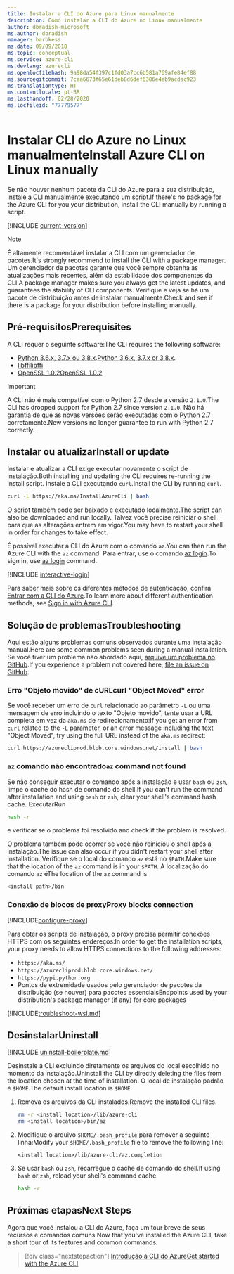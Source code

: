 ```yaml
---
title: Instalar a CLI do Azure para Linux manualmente
description: Como instalar a CLI do Azure no Linux manualmente
author: dbradish-microsoft
ms.author: dbradish
manager: barbkess
ms.date: 09/09/2018
ms.topic: conceptual
ms.service: azure-cli
ms.devlang: azurecli
ms.openlocfilehash: 9a98da54f397c1fd03a7cc6b581a769afe84ef88
ms.sourcegitcommit: 7caa6673f65e61deb8d6def6386e4eb9acdac923
ms.translationtype: HT
ms.contentlocale: pt-BR
ms.lasthandoff: 02/28/2020
ms.locfileid: "77779577"
---
```

# <a name="install-azure-cli-on-linux-manually"></a><span data-ttu-id="2f6aa-103">Instalar CLI do Azure no Linux manualmente</span><span class="sxs-lookup"><span data-stu-id="2f6aa-103">Install Azure CLI on Linux manually</span></span>

<span data-ttu-id="2f6aa-104">Se não houver nenhum pacote da CLI do Azure para a sua distribuição, instale a CLI manualmente executando um script.</span><span class="sxs-lookup"><span data-stu-id="2f6aa-104">If there's no package for the Azure CLI for you your distribution, install the CLI manually by running a script.</span></span>

[!INCLUDE [current-version](includes/current-version.md)]

> [!NOTE]
> <span data-ttu-id="2f6aa-105">É altamente recomendável instalar a CLI com um gerenciador de pacotes.</span><span class="sxs-lookup"><span data-stu-id="2f6aa-105">It's strongly recommend to install the CLI with a package manager.</span></span> <span data-ttu-id="2f6aa-106">Um gerenciador de pacotes garante que você sempre obtenha as atualizações mais recentes, além da estabilidade dos componentes da CLI.</span><span class="sxs-lookup"><span data-stu-id="2f6aa-106">A package manager makes sure you always get the latest updates, and guarantees the stability of CLI components.</span></span> <span data-ttu-id="2f6aa-107">Verifique e veja se há um pacote de distribuição antes de instalar manualmente.</span><span class="sxs-lookup"><span data-stu-id="2f6aa-107">Check and see if there is a package for your distribution before installing manually.</span></span>

## <a name="prerequisites"></a><span data-ttu-id="2f6aa-108">Pré-requisitos</span><span class="sxs-lookup"><span data-stu-id="2f6aa-108">Prerequisites</span></span>

<span data-ttu-id="2f6aa-109">A CLI requer o seguinte software:</span><span class="sxs-lookup"><span data-stu-id="2f6aa-109">The CLI requires the following software:</span></span>

* <span data-ttu-id="2f6aa-110">[Python 3.6.x, 3.7.x ou 3.8.x](https://www.python.org/downloads/).</span><span class="sxs-lookup"><span data-stu-id="2f6aa-110">[Python 3.6.x, 3.7.x or 3.8.x](https://www.python.org/downloads/).</span></span> 
* [<span data-ttu-id="2f6aa-111">libffi</span><span class="sxs-lookup"><span data-stu-id="2f6aa-111">libffi</span></span>](https://sourceware.org/libffi/)
* [<span data-ttu-id="2f6aa-112">OpenSSL 1.0.2</span><span class="sxs-lookup"><span data-stu-id="2f6aa-112">OpenSSL 1.0.2</span></span>](https://www.openssl.org/source/)

> [!IMPORTANT]
>
> <span data-ttu-id="2f6aa-113">A CLI não é mais compatível com o Python 2.7 desde a versão `2.1.0`.</span><span class="sxs-lookup"><span data-stu-id="2f6aa-113">The CLI has dropped support for Python 2.7 since version `2.1.0`.</span></span> <span data-ttu-id="2f6aa-114">Não há garantia de que as novas versões serão executadas com o Python 2.7 corretamente.</span><span class="sxs-lookup"><span data-stu-id="2f6aa-114">New versions no longer guarantee to run with Python 2.7 correctly.</span></span>

## <a name="install-or-update"></a><span data-ttu-id="2f6aa-115">Instalar ou atualizar</span><span class="sxs-lookup"><span data-stu-id="2f6aa-115">Install or update</span></span>

<span data-ttu-id="2f6aa-116">Instalar e atualizar a CLI exige executar novamente o script de instalação.</span><span class="sxs-lookup"><span data-stu-id="2f6aa-116">Both installing and updating the CLI requires re-running the install script.</span></span> <span data-ttu-id="2f6aa-117">Instale a CLI executando `curl`.</span><span class="sxs-lookup"><span data-stu-id="2f6aa-117">Install the CLI by running `curl`.</span></span>

```bash
curl -L https://aka.ms/InstallAzureCli | bash
```

<span data-ttu-id="2f6aa-118">O script também pode ser baixado e executado localmente.</span><span class="sxs-lookup"><span data-stu-id="2f6aa-118">The script can also be downloaded and run locally.</span></span> <span data-ttu-id="2f6aa-119">Talvez você precise reiniciar o shell para que as alterações entrem em vigor.</span><span class="sxs-lookup"><span data-stu-id="2f6aa-119">You may have to restart your shell in order for changes to take effect.</span></span>

<span data-ttu-id="2f6aa-120">É possível executar a CLI do Azure com o comando `az`.</span><span class="sxs-lookup"><span data-stu-id="2f6aa-120">You can then run the Azure CLI with the `az` command.</span></span> <span data-ttu-id="2f6aa-121">Para entrar, use o comando [az login](/cli/azure/reference-index#az-login).</span><span class="sxs-lookup"><span data-stu-id="2f6aa-121">To sign in, use [az login](/cli/azure/reference-index#az-login) command.</span></span>

[!INCLUDE [interactive-login](includes/interactive-login.md)]

<span data-ttu-id="2f6aa-122">Para saber mais sobre os diferentes métodos de autenticação, confira [Entrar com a CLI do Azure](authenticate-azure-cli.md).</span><span class="sxs-lookup"><span data-stu-id="2f6aa-122">To learn more about different authentication methods, see [Sign in with Azure CLI](authenticate-azure-cli.md).</span></span>

## <a name="troubleshooting"></a><span data-ttu-id="2f6aa-123">Solução de problemas</span><span class="sxs-lookup"><span data-stu-id="2f6aa-123">Troubleshooting</span></span>

<span data-ttu-id="2f6aa-124">Aqui estão alguns problemas comuns observados durante uma instalação manual.</span><span class="sxs-lookup"><span data-stu-id="2f6aa-124">Here are some common problems seen during a manual installation.</span></span> <span data-ttu-id="2f6aa-125">Se você tiver um problema não abordado aqui, [arquive um problema no GitHub](https://github.com/Azure/azure-cli/issues).</span><span class="sxs-lookup"><span data-stu-id="2f6aa-125">If you experience a problem not covered here, [file an issue on GitHub](https://github.com/Azure/azure-cli/issues).</span></span>

### <a name="curl-object-moved-error"></a><span data-ttu-id="2f6aa-126">Erro "Objeto movido" de cURL</span><span class="sxs-lookup"><span data-stu-id="2f6aa-126">curl "Object Moved" error</span></span>

<span data-ttu-id="2f6aa-127">Se você receber um erro de `curl` relacionado ao parâmetro `-L` ou uma mensagem de erro incluindo o texto "Objeto movido", tente usar a URL completa em vez da `aka.ms` de redirecionamento:</span><span class="sxs-lookup"><span data-stu-id="2f6aa-127">If you get an error from `curl` related to the `-L` parameter, or an error message including the text "Object Moved", try using the full URL instead of the `aka.ms` redirect:</span></span>

```bash
curl https://azurecliprod.blob.core.windows.net/install | bash
```

### <a name="az-command-not-found"></a><span data-ttu-id="2f6aa-128">`az` comando não encontrado</span><span class="sxs-lookup"><span data-stu-id="2f6aa-128">`az` command not found</span></span>

<span data-ttu-id="2f6aa-129">Se não conseguir executar o comando após a instalação e usar `bash` ou `zsh`, limpe o cache do hash de comando do shell.</span><span class="sxs-lookup"><span data-stu-id="2f6aa-129">If you can't run the command after installation and using `bash` or `zsh`, clear your shell's command hash cache.</span></span> <span data-ttu-id="2f6aa-130">Executar</span><span class="sxs-lookup"><span data-stu-id="2f6aa-130">Run</span></span>

```bash
hash -r
```

<span data-ttu-id="2f6aa-131">e verificar se o problema foi resolvido.</span><span class="sxs-lookup"><span data-stu-id="2f6aa-131">and check if the problem is resolved.</span></span>

<span data-ttu-id="2f6aa-132">O problema também pode ocorrer se você não reiniciou o shell após a instalação.</span><span class="sxs-lookup"><span data-stu-id="2f6aa-132">The issue can also occur if you didn't restart your shell after installation.</span></span> <span data-ttu-id="2f6aa-133">Verifique se o local do comando `az` está no `$PATH`.</span><span class="sxs-lookup"><span data-stu-id="2f6aa-133">Make sure that the location of the `az` command is in your `$PATH`.</span></span> <span data-ttu-id="2f6aa-134">A localização do comando `az` é</span><span class="sxs-lookup"><span data-stu-id="2f6aa-134">The location of the `az` command is</span></span>

```bash
<install path>/bin
```

### <a name="proxy-blocks-connection"></a><span data-ttu-id="2f6aa-135">Conexão de blocos de proxy</span><span class="sxs-lookup"><span data-stu-id="2f6aa-135">Proxy blocks connection</span></span>

[!INCLUDE[configure-proxy](includes/configure-proxy.md)]

<span data-ttu-id="2f6aa-136">Para obter os scripts de instalação, o proxy precisa permitir conexões HTTPS com os seguintes endereços:</span><span class="sxs-lookup"><span data-stu-id="2f6aa-136">In order to get the installation scripts, your proxy needs to allow HTTPS connections to the following addresses:</span></span>

* `https://aka.ms/`
* `https://azurecliprod.blob.core.windows.net/`
* `https://pypi.python.org`
* <span data-ttu-id="2f6aa-137">Pontos de extremidade usados pelo gerenciador de pacotes da distribuição (se houver) para pacotes essenciais</span><span class="sxs-lookup"><span data-stu-id="2f6aa-137">Endpoints used by your distribution's package manager (if any) for core packages</span></span>

[!INCLUDE[troubleshoot-wsl.md](includes/troubleshoot-wsl.md)]

## <a name="uninstall"></a><span data-ttu-id="2f6aa-138">Desinstalar</span><span class="sxs-lookup"><span data-stu-id="2f6aa-138">Uninstall</span></span>

[!INCLUDE [uninstall-boilerplate.md](includes/uninstall-boilerplate.md)]

<span data-ttu-id="2f6aa-139">Desinstale a CLI excluindo diretamente os arquivos do local escolhido no momento da instalação.</span><span class="sxs-lookup"><span data-stu-id="2f6aa-139">Uninstall the CLI by directly deleting the files from the location chosen at the time of installation.</span></span> <span data-ttu-id="2f6aa-140">O local de instalação padrão é `$HOME`.</span><span class="sxs-lookup"><span data-stu-id="2f6aa-140">The default install location is `$HOME`.</span></span>

1. <span data-ttu-id="2f6aa-141">Remova os arquivos da CLI instalados.</span><span class="sxs-lookup"><span data-stu-id="2f6aa-141">Remove the installed CLI files.</span></span>

   ```bash
   rm -r <install location>/lib/azure-cli
   rm <install location>/bin/az
   ```

2. <span data-ttu-id="2f6aa-142">Modifique o arquivo `$HOME/.bash_profile` para remover a seguinte linha:</span><span class="sxs-lookup"><span data-stu-id="2f6aa-142">Modify your `$HOME/.bash_profile` file to remove the following line:</span></span>

   ```text
   <install location>/lib/azure-cli/az.completion
   ```

3. <span data-ttu-id="2f6aa-143">Se usar `bash` ou `zsh`, recarregue o cache de comando do shell.</span><span class="sxs-lookup"><span data-stu-id="2f6aa-143">If using `bash` or `zsh`, reload your shell's command cache.</span></span>

   ```bash
   hash -r
   ```

## <a name="next-steps"></a><span data-ttu-id="2f6aa-144">Próximas etapas</span><span class="sxs-lookup"><span data-stu-id="2f6aa-144">Next Steps</span></span>

<span data-ttu-id="2f6aa-145">Agora que você instalou a CLI do Azure, faça um tour breve de seus recursos e comandos comuns.</span><span class="sxs-lookup"><span data-stu-id="2f6aa-145">Now that you've installed the Azure CLI, take a short tour of its features and common commands.</span></span>

> [!div class="nextstepaction"]
> [<span data-ttu-id="2f6aa-146">Introdução à CLI do Azure</span><span class="sxs-lookup"><span data-stu-id="2f6aa-146">Get started with the Azure CLI</span></span>](get-started-with-azure-cli.md)
